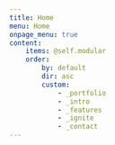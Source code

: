 ```yaml
---
title: Home
menu: Home
onpage_menu: true
content:
    items: @self.modular
    order:
        by: default
        dir: asc
        custom:
            - _portfolio
            - _intro
            - _features
            - _ignite
            - _contact
---
```

